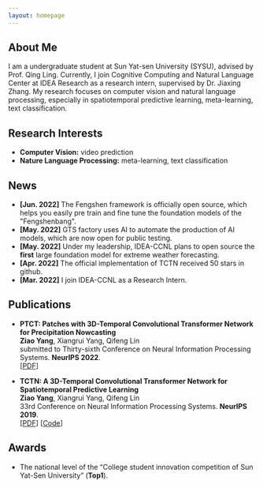 ```yaml
---
layout: homepage
---
```


## About Me

I am a undergraduate student at Sun Yat-sen University (SYSU), advised by Prof. Qing Ling. Currently, I join Cognitive Computing and Natural Language Center at IDEA Research as a research intern, supervised by Dr. Jiaxing Zhang.
My research focuses on computer vision and natural language processing, especially in spatiotemporal predictive learning, meta-learning, text classification.

## Research Interests

- **Computer Vision:** video prediction
- **Nature Language Processing:** meta-learning, text classification

## News

- **[Jun. 2022]** The Fengshen framework is officially open source, which helps you easily pre train and fine tune the foundation models of the "Fengshenbang".
- **[May. 2022]** GTS factory uses AI to automate the production of AI models, which are now open for public testing.
- **[May. 2022]** Under my leadership, IDEA-CCNL plans to open source the **first** large foundation model for extreme weather forecasting.
- **[Apr. 2022]** The official implementation of TCTN received 50 stars in github.
- **[Mar. 2022]** I join IDEA-CCNL as a Research Intern.

## Publications

- **PTCT: Patches with 3D-Temporal Convolutional Transformer Network for Precipitation Nowcasting**
  <br>
  **Ziao Yang**, Xiangrui Yang, Qifeng Lin
  <br>
  submitted to Thirty-sixth Conference on Neural Information Processing Systems. **NeurIPS 2022**.
  <br>
  [[PDF](https://arxiv.org/pdf/2112.01085v2.pdf)] 

- **TCTN: A 3D-Temporal Convolutional Transformer Network for Spatiotemporal Predictive Learning**
  <br>
  **Ziao Yang**, Xiangrui Yang, Qifeng Lin
  <br>
  33rd Conference on Neural Information Processing Systems. **NeurIPS 2019**.
  <br>
  [[PDF](https://arxiv.org/pdf/2112.01085v1.pdf)] [[Code](https://github.com/yangziao56/TCTN-pytorch)]


## Awards

- The national level of the “College student innovation competition of Sun Yat-Sen University” (**Top1**).
